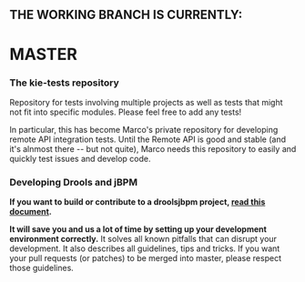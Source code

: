 
## THE WORKING BRANCH IS CURRENTLY: 

# MASTER

### The kie-tests repository

Repository for tests involving multiple projects as well as tests that might not fit into specific
modules. Please feel free to add any tests!

In particular, this has become Marco's private repository for developing remote API integration
tests. Until the Remote API is good and stable (and it's alnmost there -- but not quite), Marco 
needs this repository to easily and quickly test issues and develop code. 

### Developing Drools and jBPM

**If you want to build or contribute to a droolsjbpm project, [read this document](https://github.com/droolsjbpm/droolsjbpm-build-bootstrap/blob/master/README.md).**

**It will save you and us a lot of time by setting up your development environment correctly.**
It solves all known pitfalls that can disrupt your development.
It also describes all guidelines, tips and tricks.
If you want your pull requests (or patches) to be merged into master, please respect those guidelines.
